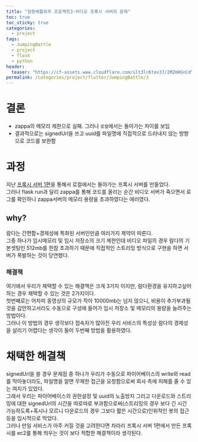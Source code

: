 ```yaml
---
title: "점핑배틀외주 프로젝트3-비디오 프록시 서버의 문제"
toc: true
toc_sticky: true
categories:
  - project
tags:
  - JumpingBattle
  - project
  - flask
  - python
header:
  teaser: "https://cf-assets.www.cloudflare.com/slt3lc6tev37/2MZmHGnCdYbQBIsZ4V11C6/25b48def8b56b63f7527d6ad65829676/forward_proxy_flow.png"
permalink: /categories/project/flutter/JumpingBattle/3
---
```

# 결론
- zappa의 메모리 제한으로 실패. 그러나 `로컬`에서는 돌아가는 차이를 보임<br>
- 결과적으로는 signedUrl을 쓰고 uuid를 파일명에 직접적으로 드러내지 않는 방향으로 코드를 보완함
# 과정
지난 [프록시 서버 1편](https://park-yina.github.io/categories/project/flutter/JumpingBattle/2)을 통해서 로컬에서는 돌아가는 프록시 서버를 만들었다.<br>
그러나 flask run과 달리 zappa를 통해 코드를 올리는 순간 비디오 서버가 죽으면서 로그를 확인하니 zappa서버의 메모리 용량을 초과하였다는 에러였다.
## why?
람다는 간편함+경제성에 특화된 서버인만큼 여러가지 제약이 따른다.<br>
그중 하나가 임시메모리 및 임시 저장소의 크기 제한인데 비디오 파일의 경우 람다의 기본셋팅인 512mb를 한참 초과하기 때문에 직접적인 스트리밍 방식으로 구현을 하면 서버가 폭발하는 것이 당연했다.
### 해결책
여기에서 우리가 채택할 수 있는 해결책은 크게 3가지 이지만, 람다환경을 유지하고싶어하는 경우 채택할 수 있는 것은 2가지이다.<br>
첫번째로는 어차피 동영상의 규모가 작아 10000mb는 넘지 않으니, 비용이 추가부과될 것을 감안하고서라도 수동으로 구성에 들어가 임시 저장소 및 메모리의 용량을 늘려주는 방법이다.<br>
그러나 이 방법의 경우 생각보다 접속자가 많아진 우리 서비스의 특성상 람다의 경제성을 살리기 어렵다는 생각이 들어 두번째 방법을 활용하였다.
# 채택한 해결책
signedUrl을 쓸 경우 문제점 중 하나가 우리가 수동으로 파이어베이스의 write와 read를 막아놓더라도, 파일명을 알면 무제한 접근을 요청함으로써 회사 측에 피해를 줄 수 있는 여지가 있었다.<br>
그래서 우리는 파이어베이스의 권한설정 및 uuid의 노출방지 그리고 다운로드와 스트리밍에 대한 signedUrl의 시간을 따로따로 부과함으로써(스트리밍의 경우 보다 긴 시간 가능하도록+혹시나 모르니 다운로드의 경우 그보다 짧은 시간으로)인위적인 봇의 접근 등을 임시적으로 막았다.<br>
그러나 만일 서비스가 아주 커질 것을 고려한다면 차라리 프록시 서버 1편에서 만든 프록시를 ec2를 통해 띄우는 것이 보다 적합한 해결책이라 생각된다.